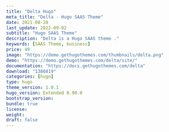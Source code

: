 ```yaml
---
title: "Delta Hugo"
meta_title: "Delta - Hugo SAAS Theme"
date: 2021-08-28
last_update: 2022-09-02
subtitle: "Hugo SAAS Theme"
description: "Delta is a Hugo SAAS theme ."
keywords: [SAAS Theme, business]
price: 49
image: "https://demo.gethugothemes.com/thumbnails/delta.png"
demo: "https://demo.gethugothemes.com/delta/site/"
documentation: "https://docs.gethugothemes.com/delta"
download: "1386819"
categories: [hugo]
type: hugo
theme_version: 1.0.1
hugo_version: Extended 0.90.0
bootstrap_version: 
bundle: true
license: 
weight:
draft: false
---
```

